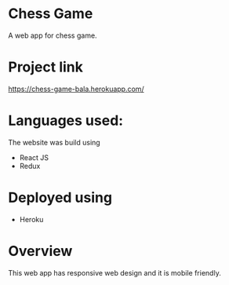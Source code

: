 # Chess Game
A web app for chess game.
# Project link
https://chess-game-bala.herokuapp.com/
# Languages used:
The website was build using 
- React JS
- Redux
# Deployed using
- Heroku
# Overview
This web app has responsive web design and it is mobile friendly.
